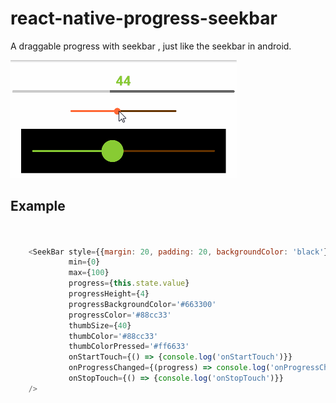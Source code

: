 # react-native-progress-seekbar
A draggable progress with seekbar , just like the seekbar in android.

<img src="https://github.com/xwh817/ReactNativeStepByStep/blob/master/screenShot/seekBar.gif">


## Example

```js


	<SeekBar style={{margin: 20, padding: 20, backgroundColor: 'black'}}
			 min={0}
			 max={100}
			 progress={this.state.value}
			 progressHeight={4}
			 progressBackgroundColor='#663300'
			 progressColor='#88cc33'
			 thumbSize={40}
			 thumbColor='#88cc33'
			 thumbColorPressed='#ff6633'
			 onStartTouch={() => {console.log('onStartTouch')}}
			 onProgressChanged={(progress) => console.log('onProgressChanged:' + progress)}
			 onStopTouch={() => {console.log('onStopTouch')}}
	/>



```
